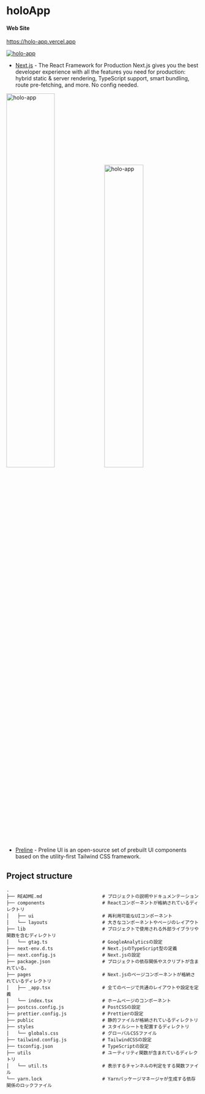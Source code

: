 # holoApp

#### Web Site
https://holo-app.vercel.app




<a href="https://holo-app.vercel.app" target="_blank" rel=”noopener”><img src="https://user-images.githubusercontent.com/96198088/214283904-4ec943e7-58c3-4b35-8cfa-afbe9a250546.png" alt="holo-app" /></a>

- [Next.js](https://nextjs.org/) - The React Framework for Production Next.js gives you the best developer experience with all the features you need for production: hybrid static & server rendering, TypeScript support, smart bundling, route pre-fetching, and more. No config needed.

<a href="https://holo-app.vercel.app" target="_blank" rel=”noopener”><img src="https://user-images.githubusercontent.com/96198088/214283941-fae3ee90-a7f7-44f6-bfe7-c6c3e07c0f91.png" alt="holo-app" width="50%" /></a>
<a href="https://holo-app.vercel.app" target="_blank" rel=”noopener”><img src="https://user-images.githubusercontent.com/96198088/214284033-a14d6fb6-9422-45d5-9c77-b4b083cb809f.png" alt="holo-app" width="45%" /></a>



- [Preline](https://preline.co/) - Preline UI is an open-source set of prebuilt UI components based on the utility-first Tailwind CSS framework.
 
## Project structure
```
.
├── README.md                      # プロジェクトの説明やドキュメンテーション
├── components                     # Reactコンポーネントが格納されているディレクトリ
│   ├── ui                         # 再利用可能なUIコンポーネント
│   └── layouts                    # 大きなコンポーネントやページのレイアウト
├── lib                            # プロジェクトで使用される外部ライブラリや関数を含むディレクトリ
│   └── gtag.ts                    # GoogleAnalyticsの設定
├── next-env.d.ts                  # Next.jsのTypeScript型の定義
├── next.config.js                 # Next.jsの設定
├── package.json                   # プロジェクトの依存関係やスクリプトが含まれている。
├── pages                          # Next.jsのページコンポーネントが格納されているディレクトリ
│   ├── _app.tsx                   # 全てのページで共通のレイアウトや設定を定義
│   └── index.tsx                  # ホームページのコンポーネント
├── postcss.config.js              # PostCSSの設定
├── prettier.config.js             # Prettierの設定
├── public                         # 静的ファイルが格納されているディレクトリ
├── styles                         # スタイルシートを配置するディレクトリ
│   └── globals.css                # グローバルCSSファイル
├── tailwind.config.js             # TailwindCSSの設定
├── tsconfig.json                  # TypeScriptの設定
├── utils                          # ユーティリティ関数が含まれているディレクトリ
│   └── util.ts                    # 表示するチャンネルの判定をする関数ファイル
└── yarn.lock                      # Yarnパッケージマネージャが生成する依存関係のロックファイル
```
